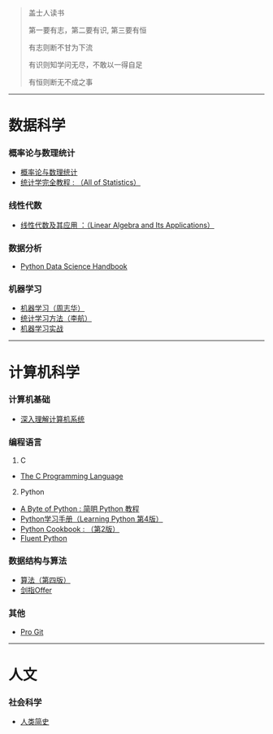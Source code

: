 > 盖士人读书
>
> 第一要有志，第二要有识, 第三要有恒
>
> 有志则断不甘为下流
>
> 有识则知学问无尽，不敢以一得自足
>
> 有恒则断无不成之事

------
# 数据科学
### 概率论与数理统计
  * [概率论与数理统计](https://book.douban.com/subject/2201479/)
  * [统计学完全教程 : （All of Statistics）](https://book.douban.com/subject/2285151/)

### 线性代数
  * [线性代数及其应用 ：（Linear Algebra and Its Applications）](https://book.douban.com/subject/1425950/)


### 数据分析
  * [Python Data Science Handbook](https://book.douban.com/subject/26600459/)

### 机器学习
  * [机器学习（周志华）](https://book.douban.com/subject/26708119/)
  * [统计学习方法（李航）](https://book.douban.com/subject/10590856/)
  * [机器学习实战](https://book.douban.com/subject/24703171/)

------
# 计算机科学
### 计算机基础
* [深入理解计算机系统](https://book.douban.com/subject/1230413/)

### 编程语言
1. C
  * [The C Programming Language](https://book.douban.com/subject/1236999/)

2. Python
  * [ A Byte of Python : 简明 Python 教程](https://book.douban.com/subject/5948760/)
  * [Python学习手册（Learning Python 第4版）](https://book.douban.com/subject/6049132/)
  * [Python Cookbook : （第2版）](https://book.douban.com/subject/4828875/)
  * [Fluent Python](https://book.douban.com/subject/26278021/)


### 数据结构与算法
* [算法（第四版）](https://book.douban.com/subject/19952400/)
* [剑指Offer](https://book.douban.com/subject/6966465/)

### 其他
* [Pro Git](https://book.douban.com/subject/3420144/)


------
# 人文
### 社会科学
* [人类简史](https://book.douban.com/subject/25985021/)
